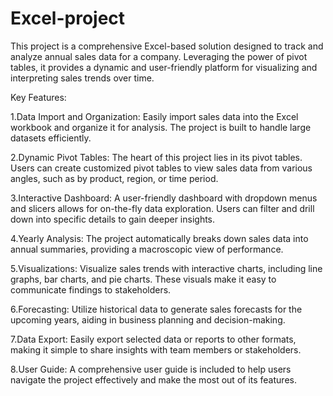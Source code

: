 # Excel-project
This project is a comprehensive Excel-based solution designed to track and analyze annual sales data for a company. Leveraging the power of pivot tables, it provides a dynamic and user-friendly platform for visualizing and interpreting sales trends over time. 

Key Features:

1.Data Import and Organization: Easily import sales data into the Excel workbook and organize it for analysis. The project is built to handle large datasets efficiently.

2.Dynamic Pivot Tables: The heart of this project lies in its pivot tables. Users can create customized pivot tables to view sales data from various angles, such as by product, region, or time period.

3.Interactive Dashboard: A user-friendly dashboard with dropdown menus and slicers allows for on-the-fly data exploration. Users can filter and drill down into specific details to gain deeper insights.

4.Yearly Analysis: The project automatically breaks down sales data into annual summaries, providing a macroscopic view of performance.

5.Visualizations: Visualize sales trends with interactive charts, including line graphs, bar charts, and pie charts. These visuals make it easy to communicate findings to stakeholders.

6.Forecasting: Utilize historical data to generate sales forecasts for the upcoming years, aiding in business planning and decision-making.

7.Data Export: Easily export selected data or reports to other formats, making it simple to share insights with team members or stakeholders.

8.User Guide: A comprehensive user guide is included to help users navigate the project effectively and make the most out of its features.
